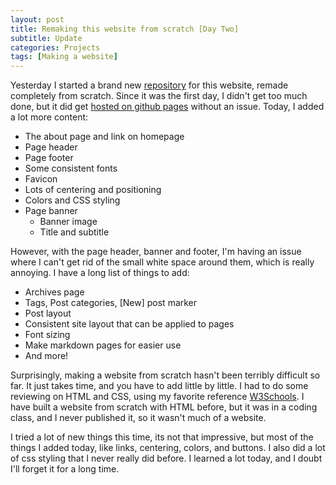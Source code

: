 ```yaml
---
layout: post
title: Remaking this website from scratch [Day Two]
subtitle: Update
categories: Projects
tags: [Making a website]
---
```


Yesterday I started a brand new [repository](https://github.com/M-watermelon/WatermelonBlog-2.0) for this website, remade completely from scratch. Since it was the first day, I didn't get too much done, but it did get [hosted on github pages](https://m-watermelon.github.io/WatermelonBlog-2.0/) without an issue. Today, I added a lot more content:
- The about page and link on homepage
- Page header
- Page footer
- Some consistent fonts
- Favicon
- Lots of centering and positioning
- Colors and CSS styling
- Page banner
  - Banner image
  - Title and subtitle

However, with the page header, banner and footer, I'm having an issue where I can't get rid of the small white space around them, which is really annoying. I have a long list of things to add:
- Archives page
- Tags, Post categories, \[New] post marker
- Post layout
- Consistent site layout that can be applied to pages
- Font sizing
- Make markdown pages for easier use
- And more!

Surprisingly, making a website from scratch hasn't been terribly difficult so far. It just takes time, and you have to add little by little. I had to do some reviewing on HTML and CSS, using my favorite reference [W3Schools](https://www.w3schools.com/TAgs/ref_html_dtd.asp). I have built a website from scratch with HTML before, but it was in a coding class, and I never published it, so it wasn't much of a website.

I tried a lot of new things this time, its not that impressive, but most of the things I added today, like links, centering, colors, and buttons. I also did a lot of css styling that I never really did before. I learned a lot today, and I doubt I'll forget it for a long time.
